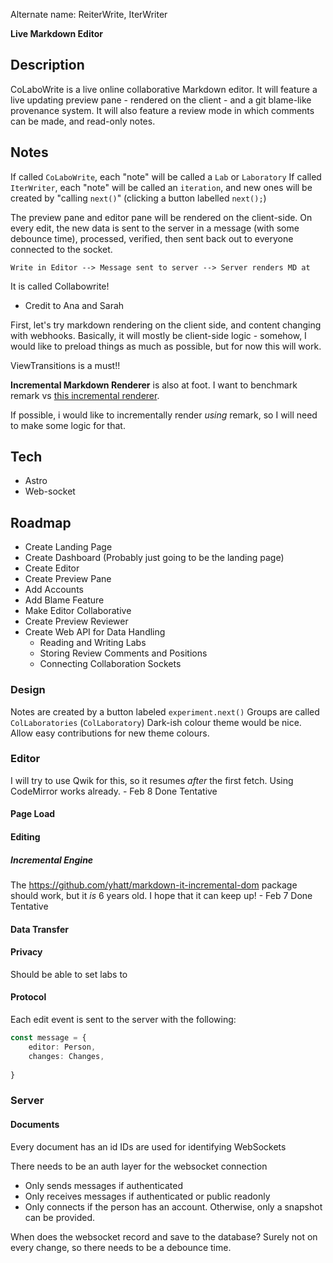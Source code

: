 Alternate name: ReiterWrite, IterWriter

**Live Markdown Editor**

## Description

CoLaboWrite is a live online collaborative Markdown editor. It will feature a live updating preview pane - rendered on the client - and a git blame-like provenance system. It will also feature a review mode in which comments can be made, and read-only notes.

## Notes

If called `CoLaboWrite`, each "note" will be called a `Lab` or `Laboratory`
If called `IterWriter`, each "note" will be called an `iteration`, and new ones will be created by "calling `next()`" (clicking a button labelled `next();`)

The preview pane and editor pane will be rendered on the client-side. On every edit, the new data is sent to the server in a message (with some debounce time), processed, verified, then sent back out to everyone connected to the socket.

```
Write in Editor --> Message sent to server --> Server renders MD at 
```

It is called Collabowrite!
- Credit to Ana and Sarah

First, let's try markdown rendering on the client side, and content changing with webhooks.
Basically, it will mostly be client-side logic - somehow, I would like to preload things as much as possible, but for now this will work.

ViewTransitions is a must!!

**Incremental Markdown Renderer** is also at foot. I want to benchmark remark vs [this incremental renderer](https://github.com/yhatt/markdown-it-incremental-dom).

If possible, i would like to incrementally render *using* remark, so I will need to make some logic for that.

## Tech
- Astro
- Web-socket

## Roadmap

- Create Landing Page
- Create Dashboard (Probably just going to be the landing page)
- Create Editor
- Create Preview Pane
- Add Accounts
- Add Blame Feature
- Make Editor Collaborative
- Create Preview Reviewer
- Create Web API for Data Handling
	- Reading and Writing Labs
	- Storing Review Comments and Positions
	- Connecting Collaboration Sockets


### Design

Notes are created by a button labeled `experiment.next()`
Groups are called `ColLaboratories` (`ColLaboratory`)
Dark-ish colour theme would be nice. Allow easy contributions for new theme colours.


### Editor

I will try to use Qwik for this, so it resumes *after* the first fetch.
Using CodeMirror works already. - Feb 8 Done Tentative

#### Page Load

#### Editing

##### Incremental Engine
The https://github.com/yhatt/markdown-it-incremental-dom package should work, but it *is* 6 years old. I hope that it can keep up! - Feb 7 Done Tentative



#### Data Transfer

#### Privacy

Should be able to set labs to 

#### Protocol

Each edit event is sent to the server with the following: 
```ts
const message = {
	editor: Person,
	changes: Changes,
	
}
```

### Server

#### Documents

Every document has an id
IDs are used for identifying WebSockets

There needs to be an auth layer for the websocket connection
- Only sends messages if authenticated
- Only receives messages if authenticated or public readonly
- Only connects if the person has an account. Otherwise, only a snapshot can be provided.

When does the websocket record and save to the database? Surely not on every change, so there needs to be a debounce time.


